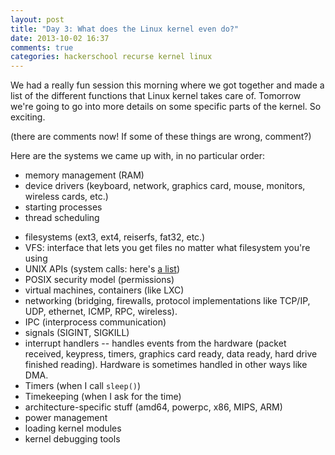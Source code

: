 ```yaml
---
layout: post
title: "Day 3: What does the Linux kernel even do?"
date: 2013-10-02 16:37
comments: true
categories: hackerschool recurse kernel linux
---
```


We had a really fun session this morning where we got together and made
a list of the different functions that Linux kernel takes care of.
Tomorrow we're going to go into more details on some specific parts of
the kernel. So exciting.

(there are comments now! If some of these things are wrong, comment?)

Here are the systems we came up with, in no particular order:

* memory management (RAM)
* device drivers (keyboard, network, graphics card, mouse, monitors,
  wireless cards, etc.)
* starting processes
* thread scheduling
<!-- more -->
* filesystems (ext3, ext4, reiserfs, fat32, etc.)
* VFS: interface that lets you get files no matter what filesystem
  you're using
* UNIX APIs (system calls: here's [a list](http://asm.sourceforge.net/syscall.html))
* POSIX security model (permissions)
* virtual machines, containers (like LXC)
* networking (bridging, firewalls, protocol implementations like TCP/IP,
  UDP, ethernet, ICMP, RPC, wireless).
* IPC (interprocess communication)
* signals (SIGINT, SIGKILL)
* interrupt handlers -- handles events from the hardware (packet
  received, keypress, timers, graphics card ready, data ready, hard
  drive finished reading). Hardware is sometimes handled in other ways
  like DMA.
* Timers (when I call `sleep()`)
* Timekeeping (when I ask for the time)
* architecture-specific stuff (amd64, powerpc, x86, MIPS, ARM)
* power management
* loading kernel modules
* kernel debugging tools




